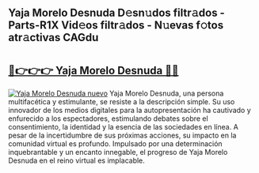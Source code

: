 ## Yaja Morelo Desnuda D𝚎sn𝚞dos filtr𝚊dos - Parts-R1X Vid𝚎os filtr𝚊dos - N𝚞evas f𝚘tos atr𝚊ctivas CAGdu

# <h2><a href="http://mb9akz.tromn.icu/?c=Yaja+Morelo+Desnuda">🔗👉👉👉 Yaja Morelo Desnuda 🔗🔗</a></h2>

[![Yaja Morelo Desnuda nuevo](https://i.imgur.com/pEAQMta.gif)](http://mb9akz.tromn.icu/?c=Yaja+Morelo+Desnuda)
Yaja Morelo Desnuda, una persona multifacética y estimulante, se resiste a la descripción simple. Su uso innovador de los medios digitales para la autopresentación ha cautivado y enfurecido a los espectadores, estimulando debates sobre el consentimiento, la identidad y la esencia de las sociedades en línea. A pesar de la incertidumbre de sus próximas acciones, su impacto en la comunidad virtual es profundo. Impulsado por una determinación inquebrantable y un encanto innegable, el progreso de Yaja Morelo Desnuda en el reino virtual es implacable.

